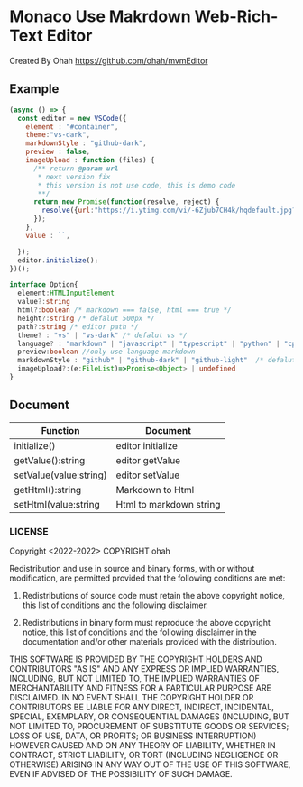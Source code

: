 # Monaco Use Makrdown Web-Rich-Text Editor
Created By Ohah https://github.com/ohah/mvmEditor

## Example


```javascript
(async () => {
  const editor = new VSCode({
    element : "#container",
    theme:"vs-dark",
    markdownStyle : "github-dark",
    preview : false,
    imageUpload : function (files) {
      /** return @param url
       * next version fix
       * this version is not use code, this is demo code
       **/
      return new Promise(function(resolve, reject) {
        resolve({url:"https://i.ytimg.com/vi/-6Zjub7CH4k/hqdefault.jpg?sqp=-oaymwEbCKgBEF5IVfKriqkDDggBFQAAiEIYAXABwAEG&rs=AOn4CLAM-HI1vYmSnVudZ8D9osES4dn5dw"});
      });
    },
    value : ``,

  });
  editor.initialize();
})();
```

```typescript
interface Option{
  element:HTMLInputElement
  value?:string
  html?:boolean /* markdown === false, html === true */
  height?:string /* defalut 500px */
  path?:string /* editor path */
  theme? : "vs" | "vs-dark" /* defalut vs */
  language? : "markdown" | "javascript" | "typescript" | "python" | "cpp" | "c" | "php" // defalut markdown\
  preview:boolean //only use language markdown
  markdownStyle : "github" | "github-dark" | "github-light"  /* defalut github (prefers-color-scheme) */
  imageUpload?:(e:FileList)=>Promise<Object> | undefined
}
```

## Document

| Function | Document | 
| ---------| -------- |
| initialize() | editor initialize |
| getValue():string | editor getValue |
| setValue(value:string) | editor setValue |
| getHtml():string |  Markdown to Html |
| setHtml(value:string |  Html to markdown string |

### LICENSE

Copyright <2022-2022> COPYRIGHT ohah

Redistribution and use in source and binary forms, with or without modification, are permitted provided that the following conditions are met:

1. Redistributions of source code must retain the above copyright notice, this list of conditions and the following disclaimer.

2. Redistributions in binary form must reproduce the above copyright notice, this list of conditions and the following disclaimer in the documentation and/or other materials provided with the distribution.

THIS SOFTWARE IS PROVIDED BY THE COPYRIGHT HOLDERS AND CONTRIBUTORS "AS IS" AND ANY EXPRESS OR IMPLIED WARRANTIES, INCLUDING, BUT NOT LIMITED TO, THE IMPLIED WARRANTIES OF MERCHANTABILITY AND FITNESS FOR A PARTICULAR PURPOSE ARE DISCLAIMED. IN NO EVENT SHALL THE COPYRIGHT HOLDER OR CONTRIBUTORS BE LIABLE FOR ANY DIRECT, INDIRECT, INCIDENTAL, SPECIAL, EXEMPLARY, OR CONSEQUENTIAL DAMAGES (INCLUDING, BUT NOT LIMITED TO, PROCUREMENT OF SUBSTITUTE GOODS OR SERVICES; LOSS OF USE, DATA, OR PROFITS; OR BUSINESS INTERRUPTION) HOWEVER CAUSED AND ON ANY THEORY OF LIABILITY, WHETHER IN CONTRACT, STRICT LIABILITY, OR TORT (INCLUDING NEGLIGENCE OR OTHERWISE) ARISING IN ANY WAY OUT OF THE USE OF THIS SOFTWARE, EVEN IF ADVISED OF THE POSSIBILITY OF SUCH DAMAGE.